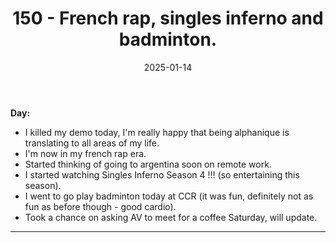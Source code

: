 ﻿---
title: 150 - French rap, singles inferno and badminton.
date: 2025-01-14
categories: ["daily"]
tags: posts

---
**Day:** 

- I killed my demo today, I'm really happy that being alphanique is translating to all areas of my life.
- I'm now in my french rap era.
- Started thinking of going to argentina soon on remote work.
- I started watching Singles Inferno Season 4 !!! (so entertaining this season).
- I went to go play badminton today at CCR (it was fun, definitely not as fun as before though - good cardio).
- Took a chance on asking AV to meet for a coffee Saturday, will update.
---

